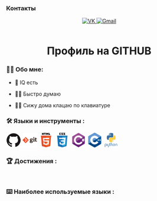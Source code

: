 ### Контакты
<div id="badges" align="center">
  <a href="https://vk.com/roxow">
    <img src="https://img.shields.io/badge/VK-%231877F2.svg?style=for-the-badge&logo=VK&logoColor=white" alt="VK">
  </a>
  
  <a href="mailto:is50_n.s.ryabykin@mpt.ru">
    <img src="https://img.shields.io/badge/Gmail-D14836?style=for-the-badge&logo=gmail&logoColor=white" alt="Gmail">
  </a>
</div>

<div id="viewprof" align="center">
  <img src="https://komarev.com/ghpvc/?username=GRAV1RA&style=flat-square&color=blue" alt=""/>
</div>

<div id="heythere" align="center">
  <h1> Профиль на GITHUB </h1>
</div>

### :man_technologist: Обо мне:

- :brain: IQ есть
  
- :man_pilot: Быстро думаю
  
- :biking_man: Сижу дома клацаю по клавиатуре

### :hammer_and_wrench: Языки и инструменты :

<div>
  <img src="https://github.com/devicons/devicon/blob/master/icons/github/github-original.svg" width="40" height="40"/>
  <img src="https://github.com/devicons/devicon/blob/master/icons/git/git-original-wordmark.svg" width="40" height="40"/>
  <img src="https://github.com/devicons/devicon/blob/master/icons/html5/html5-original-wordmark.svg" width="40" height="40"/>
  <img src="https://github.com/devicons/devicon/blob/master/icons/css3/css3-original-wordmark.svg" width="40" height="40"/>
  <img src="https://github.com/devicons/devicon/blob/master/icons/csharp/csharp-original.svg" width="40" height="40"/>
  <img src="https://github.com/devicons/devicon/blob/master/icons/cplusplus/cplusplus-original.svg" width="40" height="40"/>
  <img src="https://github.com/devicons/devicon/blob/master/icons/python/python-original-wordmark.svg" width="40" height="40"/>
</div>

### :trophy: Достижения :

<div>
  <img src="https://github-profile-trophy.vercel.app/?username=GRAV1RA" alt=""/>
</div>

### :keyboard: Наиболее используемые языки :

<div>
  <img src="https://github-readme-stats.vercel.app/api/top-langs/?username=GRAV1RA" alt=""/>
</div>
